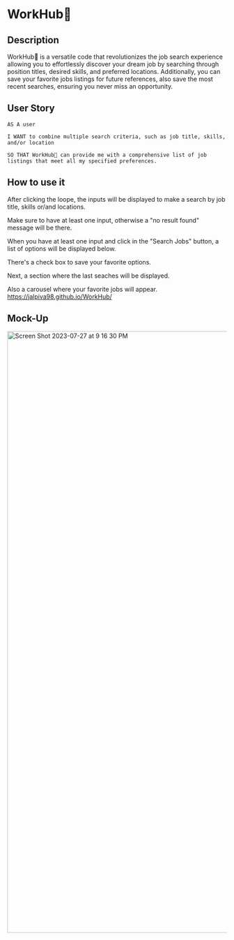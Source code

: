 # WorkHub💼

## Description

WorkHub💼 is a versatile code that revolutionizes the job search experience allowing you to effortlessly discover your dream job by searching through position titles, desired skills, and preferred locations. Additionally, you can save your favorite jobs listings for future references, also save the most recent searches, ensuring you never miss an opportunity.


## User Story

```
AS A user

I WANT to combine multiple search criteria, such as job title, skills, and/or location

SO THAT WorkHub💼 can provide me with a comprehensive list of job listings that meet all my specified preferences.

```

## How to use it

After clicking the loope, the inputs will be displayed to make a search by job title, skills or/and locations.

Make sure to have at least one input, otherwise a "no result found" message will be there.

When you have at least one input and click in the "Search Jobs" button, a list of options will be displayed below.

There's a  check box to save your favorite options. 

Next, a section where the last seaches will be displayed.

Also a carousel where your favorite jobs will appear. 
https://jalpiva98.github.io/WorkHub/

## Mock-Up
<img width="1379" alt="Screen Shot 2023-07-27 at 9 16 30 PM" src="https://github.com/jalpiva98/WorkHub/assets/115953862/3e273de3-a973-42e3-ac63-2254d04a5c20">

